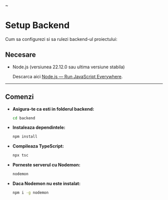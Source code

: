 ~
# Setup Backend

Cum sa configurezi si sa rulezi backend-ul proiectului:

## Necesare
- Node.js (versiunea 22.12.0 sau ultima versiune stabila)
  
  Descarca aici [Node.js — Run JavaScript Everywhere](https://nodejs.org/).

---

## Comenzi

- **Asigura-te ca esti in folderul backend:**  
  ```bash
  cd backend
  ```

- **Instaleaza dependintele:**  
  ```bash
  npm install
  ```

- **Compileaza TypeScript:**  
  ```bash
  npx tsc
  ```

- **Porneste serverul cu Nodemon:**  
  ```bash
  nodemon
  ```

- **Daca Nodemon nu este instalat:**  
  ```bash
  npm i -g nodemon
  ```
